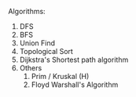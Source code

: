 Algorithms: 
1. DFS
2. BFS
3. Union Find
4. Topological Sort
5. Dijkstra's Shortest path algorithm
6. Others
	1. Prim / Kruskal (H)
	2. Floyd Warshall's Algorithm